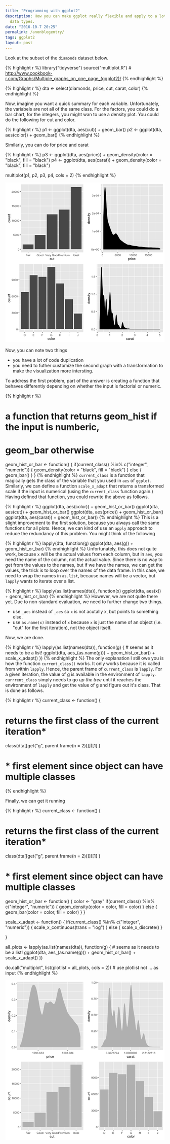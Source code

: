 ```yaml
---
title: "Programming with ggplot2"
description: How you can make ggplot really flexible and apply to a lot of different
  data types.
date: "2016-10-7 20:25"
permalink: /anonblogentry/
tags: ggplot2
layout: post
---
```

Look at the subset of the `diamonds` dataset below.

{% highlight r %}
library("tidyverse")
source("multiplot.R") # http://www.cookbook-r.com/Graphs/Multiple_graphs_on_one_page_(ggplot2)/
{% endhighlight %}


{% highlight r %}
dta <- select(diamonds, price, cut, carat, color)
{% endhighlight %}

Now, imagine you want a quick summary for each variable. Unfortunately, the 
variabels are not all of the same class.
For the factors, you could do a bar chart, for the integers, you might wan to
use a density plot. You could do the following for cut and color.

{% highlight r %}
p1 <- ggplot(dta, aes(cut)) + geom_bar()
p2 <- ggplot(dta, aes(color)) + geom_bar()
{% endhighlight %}

Similarly, you can do for price and carat

{% highlight r %}
p3 <- ggplot(dta, aes(price)) + geom_density(color = "black", fill = "black")
p4 <- ggplot(dta, aes(carat)) + geom_density(color = "black", fill = "black")

multiplot(p1, p2, p3, p4, cols = 2)
{% endhighlight %}

![plot of chunk unnamed-chunk-4](/figure/source/2016-10-07-ggplo2/unnamed-chunk-4-1.png)

Now, you can note two things

* you have a lot of code duplication
* you need to futher customize the second graph with a transformation to
  make the visualization more intersting.
  
To address the first problem, part of the answer is creating a function that
behaves differently depending on whether the input is factorial or numeric.

{% highlight r %}
# a function that returns geom_hist if the input is numberic, 
# geom_bar otherwise
geom_hist_or_bar <- function() {
  if(current_class() %in% c("integer", "numeric")) {
  geom_density(color = "black", fill = "black")
  } else {
  geom_bar()
  }
}
{% endhighlight %}
`current_class` is a function that magically gets the class of the variable
that you used in `aes` of `ggplot`. 
Similarly, we can define a function `scale_x_adapt` that returns a transformed
scale if the input is numerical (using the `current_class` function again.)
Having defined that function, you could 
rewrite the above as follows.

{% highlight r %}
ggplot(dta, aes(color)) + geom_hist_or_bar()
ggplot(dta, aes(cut))   + geom_hist_or_bar()
ggplot(dta, aes(price))  + geom_hist_or_bar()
ggplot(dta, aes(carat))   + geom_hist_or_bar()
{% endhighlight %}
This is a slight improvement to the first solution, because you always call the
same functions for all plots. Hence, we can kind of use an `apply` approach to 
reduce the redundancy of this problem. You might think of the following

{% highlight r %}
lapply(dta, function(g) ggplot(dta, aes(g)) + geom_hist_or_bar)
{% endhighlight %}
Unfortunately, this does not quite work, because `x` will be the actual 
values from each column, but in `aes`, you need the name of the column, not the 
actual value. Since there is no way to get from the values to the names, but 
if we have the names, we can get the values, the trick is to loop over the names
of the data frame. In this case, we need to wrap the names in `as.list`, because
names will be a vector, but `lapply` wants to iterate over a list.

{% highlight r %}
lapply(as.list(names(dta)), function(x) ggplot(dta, aes(x)) + geom_hist_or_bar)
{% endhighlight %}
However, we are not quite there yet. Due to non-standard evaluation, we need to 
further change two things.

* use `_aes` instead of `_aes` so `x` is not acutally x, but points to something
  else.
* use `as.name(x)` instead of `x` because `x` is just the name of an object (i.e. 
  "cut" for the first iteration), not the object itself. 
  
Now, we are done.

{% highlight r %}
lapply(as.list(names(dta)), function(g) { # seems as it needs to be a list!
  ggplot(dta, aes_(as.name(g))) + 
    geom_hist_or_bar() +
    scale_x_adapt()
})
{% endhighlight %}
The only explanation I still owe you is how the function `current_class()` works.
It only works because it is called from within `lapply`. 
Hence, the parent frame of `current_class` is `lapply`. For a given iteration, 
the value of g is available in the environment of `lapply`. `currrent_class` 
simply needs to go *up the tree* until it reaches the environment of `lapply` 
and get the value of g and figure out it's class. That is done as follows.

{% highlight r %}
current_class <- function() {
  # returns the first class of the current iteration*
  class(dta[[get("g", parent.frame(n = 2))]])[1]
}
# * first element since object can have multiple classes
{% endhighlight %}

Finally, we can get it running

{% highlight r %}
current_class <- function() {
  # returns the first class of the current iteration*
  class(dta[[get("g", parent.frame(n = 2))]])[1]
}
# * first element since object can have multiple classes

geom_hist_or_bar <- function() {
  color <- "gray"
  if(current_class() %in% c("integer", "numeric")) {
  geom_density(color = color, fill = color)
  } else {
  geom_bar(color = color, fill = color)
  }
}

scale_x_adapt <- function() {
  if(current_class() %in% c("integer", "numeric")) {
    scale_x_continuous(trans = "log") 
  } else {
    scale_x_discrete()
  }
  
}

all_plots <- lapply(as.list(names(dta)), function(g) { # seems as it needs to be a list!
  ggplot(dta, aes_(as.name(g))) + 
    geom_hist_or_bar() +
    scale_x_adapt()
})

do.call("multiplot", list(plotlist = all_plots, cols = 2)) # use plotlist not ... as input
{% endhighlight %}

![plot of chunk unnamed-chunk-11](/figure/source/2016-10-07-ggplo2/unnamed-chunk-11-1.png)

